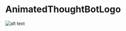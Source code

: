 AnimatedThoughtBotLogo
======================


![alt text][logo]

[logo]: https://github.com/TalkativeTree/AnimatedThoughtBotLogo/raw/master/RobotSketching.jpg "Design Sketch"
